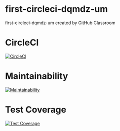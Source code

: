 # first-circleci-dqmdz-um
first-circleci-dqmdz-um created by GitHub Classroom

# CircleCI
[![CircleCI](https://dl.circleci.com/status-badge/img/gh/um-computacion-tm/first-circleci-dqmdz-um/tree/main.svg?style=svg)](https://dl.circleci.com/status-badge/redirect/gh/um-computacion-tm/first-circleci-dqmdz-um/tree/main)

# Maintainability
[![Maintainability](https://api.codeclimate.com/v1/badges/9c414a712013b7e20317/maintainability)](https://codeclimate.com/github/um-computacion-tm/first-circleci-dqmdz-um/maintainability)

# Test Coverage
[![Test Coverage](https://api.codeclimate.com/v1/badges/9c414a712013b7e20317/test_coverage)](https://codeclimate.com/github/um-computacion-tm/first-circleci-dqmdz-um/test_coverage)